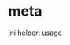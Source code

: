 # meta


jni helper: [usage](https://github.com/CosmoJulis/meta/blob/main/meta/meta/java/README.md)
